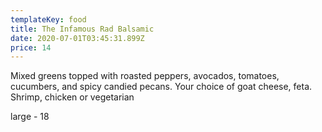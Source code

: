 ```yaml
---
templateKey: food
title: The Infamous Rad Balsamic
date: 2020-07-01T03:45:31.899Z
price: 14
---
```


Mixed greens topped with roasted peppers, avocados, tomatoes, cucumbers, and spicy candied pecans. Your choice of goat cheese, feta. Shrimp, chicken or vegetarian

large - 18
